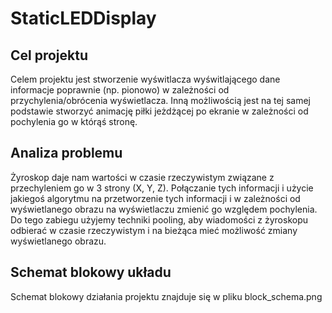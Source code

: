 # StaticLEDDisplay
## Cel projektu
Celem projektu jest stworzenie wyświtlacza wyświtlającego dane informacje poprawnie (np. pionowo) w zależności od przychylenia/obrócenia wyświetlacza. Inną możliwością jest na tej samej podstawie stworzyć animację piłki jeżdżącej po ekranie w zależności od pochylenia go w którąś stronę.


## Analiza problemu
Żyroskop daje nam wartości w czasie rzeczywistym związane z przechyleniem go w 3 strony (X, Y, Z). Połączanie tych informacji i użycie jakiegoś algorytmu na przetworzenie tych informacji i w zależności od wyświetlanego obrazu na wyświetlaczu zmienić go względem pochylenia. Do tego zabiegu użyjemy techniki pooling, aby wiadomości z żyroskopu odbierać w czasie rzeczywistym i na bieżąca mieć możliwość zmiany wyświetlanego obrazu. 

## Schemat blokowy układu
Schemat blokowy działania projektu znajduje się w pliku block_schema.png

